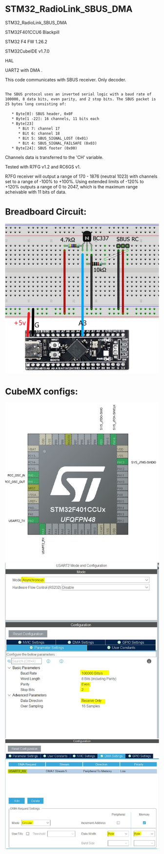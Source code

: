 # STM32_RadioLink_SBUS_DMA
 STM32_RadioLink_SBUS_DMA

STM32F401CCU6 Blackpill

STM32 F4 FW 1.26.2

STM32CubeIDE v1.7.0

HAL

UART2 with DMA .

This code communicates with SBUS receiver. Only decoder. 
```

The SBUS protocol uses an inverted serial logic with a baud rate of 100000, 8 data bits, even parity, and 2 stop bits. The SBUS packet is 25 bytes long consisting of:

   * Byte[0]: SBUS header, 0x0F
   * Byte[1 -22]: 16 channels, 11 bits each
   * Byte[23]
      * Bit 7: channel 17 
      * Bit 6: channel 18 
      * Bit 5: SBUS_SIGNAL_LOST (0x01) 
      * Bit 4: SBUS_SIGNAL_FAILSAFE (0x03) 
   * Byte[24]: SBUS footer (0x00)
 ```  
   
Channels data is transferred to the 'CH' variable.

Tested with R7FG v1.2 and RC6GS v1. 
 
R7FG receiver will output a range of 170 - 1876 (neutral 1023) with channels set to a range of -100% to +100%. Using extended limits of -120% to +120% outputs a range of 0 to 2047, which is the maximum range acheivable with 11 bits of data.  

# Breadboard Circuit:

![alt text](https://github.com/osos11-Git/STM32_RadioLink_SBUS_DMA/blob/main/Pics/breadboard.png?raw=true)

# CubeMX configs:

![alt text](https://github.com/osos11-Git/STM32_RadioLink_SBUS_DMA/blob/main/Pics/pins.JPG?raw=true)
![alt text](https://github.com/osos11-Git/STM32_RadioLink_SBUS_DMA/blob/main/Pics/uart.JPG?raw=true)
![alt text](https://github.com/osos11-Git/STM32_RadioLink_SBUS_DMA/blob/main/Pics/uart_dma.JPG?raw=true)

